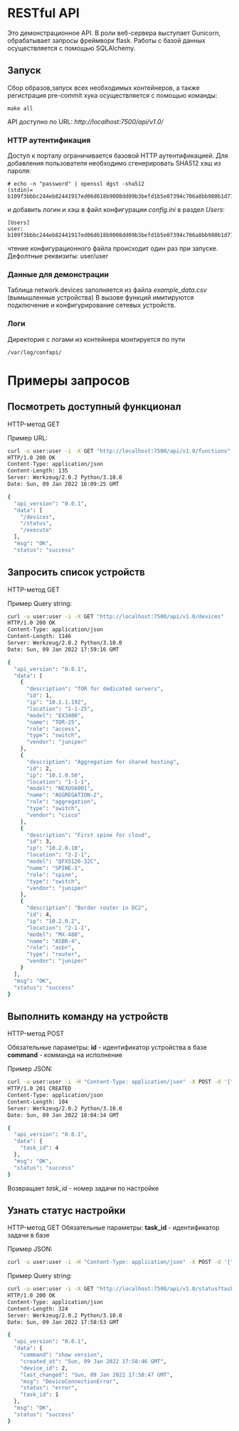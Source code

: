 # RESTful API

Это демонстрационное API. В роли веб-сервера выступает Gunicorn, обрабатывает запросы фреймворк flask. Работы с базой
данных осуществляется с помощью SQLAlchemy. 

## Запуск

Сбор образов,запуск всех необходимых контейнеров, a также регистрация pre-commit хука осуществляется с помощью команды:
```
make all
```

API доступно по URL: 
*http://localhost:7500/api/v1.0/*

### HTTP аутентификация ###
Доступ к порталу ограничивается базовой HTTP аутентификацией. Для добавления пользователя необходимо сгенерировать SHA512 хэш из пароля:
```
# echo -n "password" | openssl dgst -sha512
(stdin)= b109f3bbbc244eb82441917ed06d618b9008dd09b3befd1b5e07394c706a8bb980b1d7785e5976ec049b46df5f1326af5a2ea6d103fd07c95385ffab0cacbc86
```
и добавить логин и хэш в файл конфигурации *config.ini* в раздел *Users*:
```
[Users]
user: b109f3bbbc244eb82441917ed06d618b9008dd09b3befd1b5e07394c706a8bb980b1d7785e5976ec049b46df5f1326af5a2ea6d103fd07c95385ffab0cacbc86
```
чтение конфигурационного файла происходит один раз при запуске. Дефолтные реквизиты: user/user

### Данные для демонстрации ###

Таблица network.devices заполняется из файла *example_data.csv* (вымышленные устройства)
В вызове функций имитируются подключение и конфигурирование сетевых устройств.

### Логи ###

Директория с логами из контейнера монтируется по пути
```
/var/log/confapi/
```

# Примеры запросов #

## Посмотреть доступный функционал ##

HTTP-метод GET

Пример URL:

```bash
curl -u user:user -i -X GET "http://localhost:7500/api/v1.0/functions"
HTTP/1.0 200 OK
Content-Type: application/json
Content-Length: 135
Server: Werkzeug/2.0.2 Python/3.10.0
Date: Sun, 09 Jan 2022 16:09:25 GMT

{
  "api_version": "0.0.1", 
  "data": [
    "/devices", 
    "/status", 
    "/execute"
  ], 
  "msg": "OK", 
  "status": "success"

```

## Запросить список устройств ##

HTTP-метод GET

Пример Query string:

```bash
curl -u user:user -i -X GET "http://localhost:7500/api/v1.0/devices"
HTTP/1.0 200 OK
Content-Type: application/json
Content-Length: 1146
Server: Werkzeug/2.0.2 Python/3.10.0
Date: Sun, 09 Jan 2022 17:59:16 GMT

{
  "api_version": "0.0.1", 
  "data": [
    {
      "description": "TOR for dedicated servers", 
      "id": 1, 
      "ip": "10.1.1.192", 
      "location": "1-1-25", 
      "model": "EX3400", 
      "name": "TOR-25", 
      "role": "access", 
      "type": "switch", 
      "vendor": "juniper"
    }, 
    {
      "description": "Aggregation for shared hosting", 
      "id": 2, 
      "ip": "10.1.0.50", 
      "location": "1-1-1", 
      "model": "NEXUS6001", 
      "name": "AGGREGATION-2", 
      "role": "aggregation", 
      "type": "switch", 
      "vendor": "cisco"
    }, 
    {
      "description": "First spine for cloud", 
      "id": 3, 
      "ip": "10.2.0.10", 
      "location": "2-2-1", 
      "model": "QFX5120-32C", 
      "name": "SPINE-1", 
      "role": "spine", 
      "type": "switch", 
      "vendor": "juniper"
    }, 
    {
      "description": "Border router in DC2", 
      "id": 4, 
      "ip": "10.2.0.2", 
      "location": "2-1-1", 
      "model": "MX-480", 
      "name": "ASBR-4", 
      "role": "asbr", 
      "type": "router", 
      "vendor": "juniper"
    }
  ], 
  "msg": "OK", 
  "status": "success"
}

```

## Выполнить команду на устройств ##

HTTP-метод POST

Обязательные параметры:
**id**  - идентификатор устройства в базе
**command** - комманда на исполнение

Пример JSON:

```bash
curl -u user:user -i -H "Content-Type: application/json" -X POST -d '{"id": 2, "command": "show version" }' http://localhost:7500/api/v1.0/execute
HTTP/1.0 201 CREATED
Content-Type: application/json
Content-Length: 104
Server: Werkzeug/2.0.2 Python/3.10.0
Date: Sun, 09 Jan 2022 18:04:34 GMT

{
  "api_version": "0.0.1", 
  "data": {
    "task_id": 4
  }, 
  "msg": "OK", 
  "status": "success"
}
```
Возвращает *task_id* - номер задачи по настройке

## Узнать статус настройки ##

HTTP-метод GET
Обязательные параметры:
**task_id**  - идентификатор задачи в базе

Пример JSON:

```bash
curl -u user:user -i -H "Content-Type: application/json" -X POST -d '{"task_id": 9}' http://localhost:7500/api/v1.0/status
```

Пример Query string:

```bash
curl -u user:user -i -X GET "http://localhost:7500/api/v1.0/status?task_id=1"
HTTP/1.0 200 OK
Content-Type: application/json
Content-Length: 324
Server: Werkzeug/2.0.2 Python/3.10.0
Date: Sun, 09 Jan 2022 17:58:53 GMT

{
  "api_version": "0.0.1", 
  "data": {
    "command": "show version", 
    "created_at": "Sun, 09 Jan 2022 17:58:46 GMT", 
    "device_id": 2, 
    "last_changed": "Sun, 09 Jan 2022 17:58:47 GMT", 
    "msg": "DeviceConnectionError", 
    "status": "error", 
    "task_id": 1
  }, 
  "msg": "OK", 
  "status": "success"
}

```